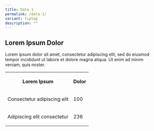 ```yaml
---
title: Data 1
permalink: /data-1/
variant: tiptap
description: ""
---
```

<h2><strong>Lorem Ipsum Dolor</strong></h2>
<p>Lorem ipsum dolor sit amet, consectetur adipiscing elit, sed do eiusmod
tempor incididunt ut labore et dolore magna aliqua. Ut enim ad minim veniam,
quis noster.</p>
<table>
<tbody>
<tr>
<th rowspan="1" colspan="1">
<p>Lorem Ipsum</p>
</th>
<th rowspan="1" colspan="1">
<p>Dolor</p>
</th>
</tr>
<tr>
<td rowspan="1" colspan="1">
<p>Consectetur adipiscing elit</p>
</td>
<td rowspan="1" colspan="1">
<p>100</p>
</td>
</tr>
<tr>
<td rowspan="1" colspan="1">
<p>Adipiscing elit consectetur</p>
</td>
<td rowspan="1" colspan="1">
<p>236</p>
</td>
</tr>
</tbody>
</table>
<p></p>
